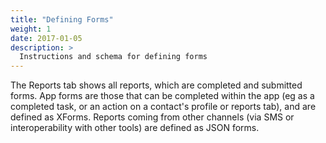 ```yaml
---
title: "Defining Forms"
weight: 1
date: 2017-01-05
description: >
  Instructions and schema for defining forms
---
```


The Reports tab shows all reports, which are completed and submitted forms. App forms are those that can be completed within the app (eg as a completed task, or an action on a contact's profile or reports tab), and are defined as XForms. Reports coming from other channels (via SMS or interoperability with other tools) are defined as JSON forms. 
